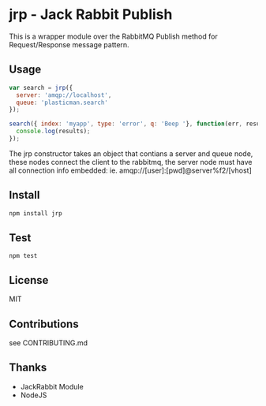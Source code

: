 # jrp - Jack Rabbit Publish

This is a wrapper module over the RabbitMQ Publish method for Request/Response message pattern.

## Usage

``` js
var search = jrp({
  server: 'amqp://localhost',
  queue: 'plasticman.search'
});

search({ index: 'myapp', type: 'error', q: 'Beep '}, function(err, results){
  console.log(results);
});
```

The jrp constructor takes an object that contians a server and queue node, these nodes connect the client to the rabbitmq, the server node must have all connection info embedded: ie. amqp://[user]:[pwd]@server%f2/[vhost]

## Install

``` sh
npm install jrp
```

## Test

```
npm test
```

## License

MIT

## Contributions

see CONTRIBUTING.md

## Thanks

* JackRabbit Module
* NodeJS




